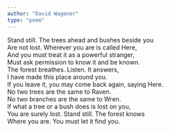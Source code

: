 ```yaml
---
author: "David Wagoner"
type: "poem"
---
```


Stand still. The trees ahead and bushes beside you  
Are not lost. Wherever you are is called Here,  
 And you must treat it as a powerful stranger,  
 Must ask permission to know it and be known.  
 The forest breathes. Listen. It answers,  
 I have made this place around you.  
 If you leave it, you may come back again, saying Here.  
 No two trees are the same to Raven.  
 No two branches are the same to Wren.   
 If what a tree or a bush does is lost on you,  
 You are surely lost. Stand still. The forest knows  
 Where you are. You must let it find you.  